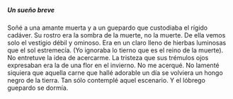 ##### Un sueño breve

 Soñé a una amante muerta y a un guepardo que custodiaba el rígido cadáver. Su
 rostro era la sombra de la muerte, no la muerte. De ella vemos solo el vestigio
 débil y ominoso. Era en un claro lleno de hierbas luminosas que el sol
 estremecía. (Yo ignoraba lo tierno que es el reino de la muerte). No entretuve
 la idea de acercarme. La tristeza que sus trémulos ojos expresaban era la de
 una flor en el invierno. No me acerqué. No lamenté siquiera que aquella carne
 que hallé adorable un día se volviera un hongo negro de la tierra. Tan sólo
 contemplé aquel escenario. Y el lóbrego guepardo se dormía.

